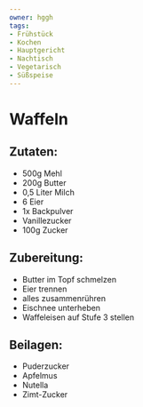 ```yaml
---
owner: hggh
tags:
- Frühstück
- Kochen
- Hauptgericht
- Nachtisch
- Vegetarisch
- Süßspeise
---
```

Waffeln
=====

Zutaten:
--------
 * 500g Mehl
 * 200g Butter
 * 0,5 Liter Milch
 * 6 Eier
 * 1x Backpulver
 * Vanillezucker
 * 100g Zucker

Zubereitung:
----------------
   - Butter im Topf schmelzen
   - Eier trennen
   - alles zusammenrühren
   - Eischnee unterheben
   - Waffeleisen auf Stufe 3 stellen


Beilagen:
---------
 * Puderzucker
 * Apfelmus
 * Nutella
 * Zimt-Zucker

